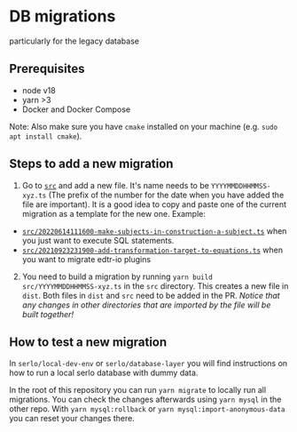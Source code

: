 # DB migrations

particularly for the legacy database

## Prerequisites

- node v18
- yarn >3
- Docker and Docker Compose

Note: Also make sure you have `cmake` installed on your machine (e.g.
`sudo apt install cmake`).

## Steps to add a new migration

1. Go to [`src`](./src) and add a new file. It's name needs to be
   `YYYYMMDDHHMMSS-xyz.ts` (The prefix of the number for the date when you have
   added the file are important). It is a good idea to copy and paste one of the
   current migration as a template for the new one. Example:

- [`src/20220614111600-make-subjects-in-construction-a-subject.ts`](./src/20220614111600-make-subjects-in-construction-a-subject.ts)
  when you just want to execute SQL statements.
- [`src/20210923231900-add-transformation-target-to-equations.ts`](./src/20210923231900-add-transformation-target-to-equations.ts)
  when you want to migrate edtr-io plugins

2. You need to build a migration by running
`yarn build src/YYYYMMDDHHMMSS-xyz.ts` in the `src` directory. This creates a
new file in `dist`. Both files in `dist` and `src` need to be added in the PR.
_Notice that any changes in other directories that are imported by the file will
be built together!_
<!-- TODO: in conception still in the new infrastructure.
   3. Update the version of the `serlo.org` server at
   `packages/public/server/package.json`. Deploy this version with the changes
   in the `migrations` package and the database migrations should take effect. -->

## How to test a new migration

In `serlo/local-dev-env` or `serlo/database-layer` you will find instructions on
how to run a local serlo database with dummy data.

In the root of this repository you can run `yarn migrate` to locally run all
migrations. You can check the changes afterwards using `yarn mysql` in the other
repo. With `yarn mysql:rollback` or `yarn mysql:import-anonymous-data` you can
reset your changes there.

<!-- Of course you can also test your migrations in the `staging` enviornment by
deploying the new server version. Note that each night the database in `staging`
is reset. -->
